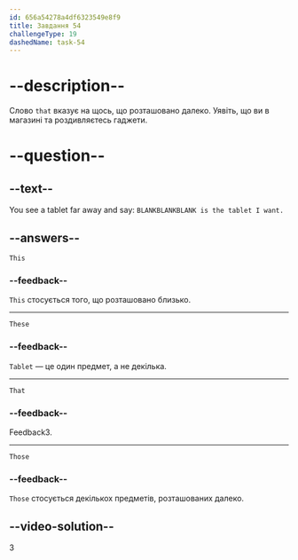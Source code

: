 ```yaml
---
id: 656a54278a4df6323549e8f9
title: Завдання 54
challengeType: 19
dashedName: task-54
---
```


# --description--

Слово `that` вказує на щось, що розташовано далеко. Уявіть, що ви в магазині та роздивляєтесь гаджети.

# --question--

## --text--

You see a tablet far away and say: `BLANKBLANKBLANK is the tablet I want.`

## --answers--

`This`

### --feedback--

`This` стосується того, що розташовано близько.

---

`These`

### --feedback--

`Tablet` — це один предмет, а не декілька.

---

`That`

### --feedback--

Feedback3.

---

`Those`

### --feedback--

`Those` стосується декількох предметів, розташованих далеко.

## --video-solution--

3
